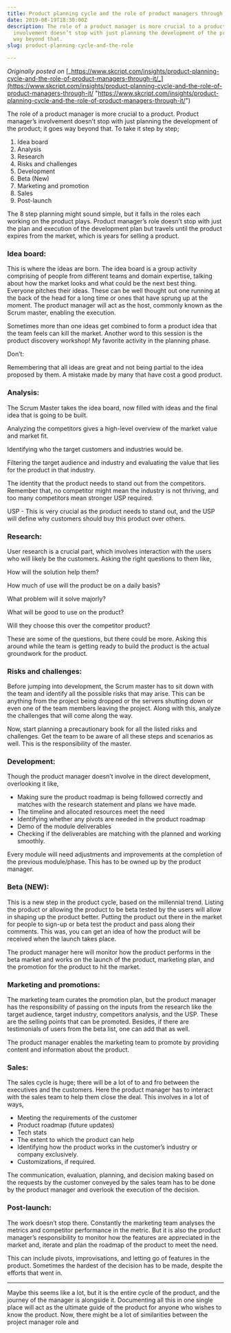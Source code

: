 ```yaml
---
title: Product planning cycle and the role of product managers through it!
date: 2019-08-19T18:30:00Z
description: The role of a product manager is more crucial to a product. Product manager’s
  involvement doesn’t stop with just planning the development of the product; it goes
  way beyond that.
slug: product-planning-cycle-and-the-role

---
```

_Originally posted on_ [_https://www.skcript.com/insights/product-planning-cycle-and-the-role-of-product-managers-through-it/_](https://www.skcript.com/insights/product-planning-cycle-and-the-role-of-product-managers-through-it/ "https://www.skcript.com/insights/product-planning-cycle-and-the-role-of-product-managers-through-it/")

The role of a product manager is more crucial to a product. Product manager’s involvement doesn’t stop with just planning the development of the product; it goes way beyond that. To take it step by step;

1. Idea board
2. Analysis
3. Research
4. Risks and challenges
5. Development
6. Beta (New)
7. Marketing and promotion
8. Sales
9. Post-launch

The 8 step planning might sound simple, but it falls in the roles each working on the product plays. Product manager’s role doesn’t stop with just the plan and execution of the development plan but travels until the product expires from the market, which is years for selling a product.

### Idea board:

This is where the ideas are born. The idea board is a group activity comprising of people from different teams and domain expertise, talking about how the market looks and what could be the next best thing. Everyone pitches their ideas. These can be well thought out one running at the back of the head for a long time or ones that have sprung up at the moment. The product manager will act as the host, commonly known as the Scrum master, enabling the execution.

Sometimes more than one ideas get combined to form a product idea that the team feels can kill the market. Another word to this session is the product discovery workshop! My favorite activity in the planning phase.

Don’t:

Remembering that all ideas are great and not being partial to the idea proposed by them. A mistake made by many that have cost a good product.

### Analysis:

The Scrum Master takes the idea board, now filled with ideas and the final idea that is going to be built.

Analyzing the competitors gives a high-level overview of the market value and market fit.

Identifying who the target customers and industries would be.

Filtering the target audience and industry and evaluating the value that lies for the product in that industry.

The identity that the product needs to stand out from the competitors. Remember that, no competitor might mean the industry is not thriving, and too many competitors mean stronger USP required.

USP - This is very crucial as the product needs to stand out, and the USP will define why customers should buy this product over others.

### Research:

User research is a crucial part, which involves interaction with the users who will likely be the customers. Asking the right questions to them like,

How will the solution help them?

How much of use will the product be on a daily basis?

What problem will it solve majorly?

What will be good to use on the product?

Will they choose this over the competitor product?

These are some of the questions, but there could be more. Asking this around while the team is getting ready to build the product is the actual groundwork for the product.

### Risks and challenges:

Before jumping into development, the Scrum master has to sit down with the team and identify all the possible risks that may arise. This can be anything from the project being dropped or the servers shutting down or even one of the team members leaving the project. Along with this, analyze the challenges that will come along the way.

Now, start planning a precautionary book for all the listed risks and challenges. Get the team to be aware of all these steps and scenarios as well. This is the responsibility of the master.

### Development:

Though the product manager doesn’t involve in the direct development, overlooking it like,

* Making sure the product roadmap is being followed correctly and matches with the research statement and plans we have made.
* The timeline and allocated resources meet the need
* Identifying whether any pivots are needed in the product roadmap
* Demo of the module deliverables
* Checking if the deliverables are matching with the planned and working smoothly.

Every module will need adjustments and improvements at the completion of the previous module/phase. This has to be owned up by the product manager.

### Beta (NEW):

This is a new step in the product cycle, based on the millennial trend. Listing the product or allowing the product to be beta tested by the users will allow in shaping up the product better. Putting the product out there in the market for people to sign-up or beta test the product and pass along their comments. This was, you can get an idea of how the product will be received when the launch takes place.

The product manager here will monitor how the product performs in the beta market and works on the launch of the product, marketing plan, and the promotion for the product to hit the market.

### Marketing and promotions:

The marketing team curates the promotion plan, but the product manager has the responsibility of passing on the inputs from the research like the target audience, target industry, competitors analysis, and the USP. These are the selling points that can be promoted. Besides, if there are testimonials of users from the beta list, one can add that as well.

The product manager enables the marketing team to promote by providing content and information about the product.

### Sales:

The sales cycle is huge; there will be a lot of to and fro between the executives and the customers. Here the product manager has to interact with the sales team to help them close the deal. This involves in a lot of ways,

* Meeting the requirements of the customer
* Product roadmap (future updates)
* Tech stats
* The extent to which the product can help
* Identifying how the product works in the customer’s industry or company exclusively.
* Customizations, if required.

The communication, evaluation, planning, and decision making based on the requests by the customer conveyed by the sales team has to be done by the product manager and overlook the execution of the decision.

### Post-launch:

The work doesn’t stop there. Constantly the marketing team analyses the metrics and competitor performance in the metric. But it is also the product manager’s responsibility to monitor how the features are appreciated in the market and, iterate and plan the roadmap of the product to meet the need.

This can include pivots, improvisations, and letting go of features in the product. Sometimes the hardest of the decision has to be made, despite the efforts that went in.

***

Maybe this seems like a lot, but it is the entire cycle of the product, and the journey of the manager is alongside it. Documenting all this in one single place will act as the ultimate guide of the product for anyone who wishes to know the product. Now, there might be a lot of similarities between the project manager role and
